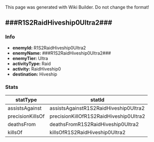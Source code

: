 <span class="wiki-builder">This page was generated with Wiki Builder. Do not change the format!</span>

## ###R1S2RaidHiveship0Ultra2###
### Info
* **enemyId:** R1S2RaidHiveship0Ultra2
* **enemyName:** ###R1S2RaidHiveship0Ultra2###
* **enemyTier:** Ultra
* **activityType:** Raid
* **activity:** RaidHiveship0
* **destination:** Hiveship

### Stats
statType | statId
-------- | ------
assistsAgainst | assistsAgainstR1S2RaidHiveship0Ultra2
precisionKillsOf | precisionKillOfR1S2RaidHiveship0Ultra2
deathsFrom | deathsFromR1S2RaidHiveship0Ultra2
killsOf | killsOfR1S2RaidHiveship0Ultra2

